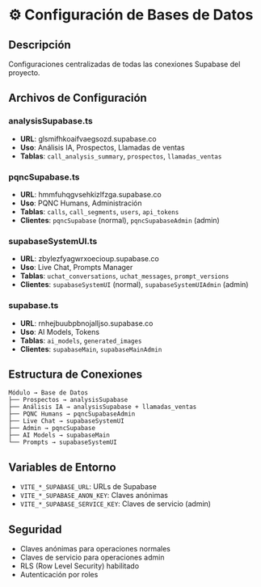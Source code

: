 # ⚙️ Configuración de Bases de Datos

## Descripción
Configuraciones centralizadas de todas las conexiones Supabase del proyecto.

## Archivos de Configuración

### analysisSupabase.ts
- **URL**: glsmifhkoaifvaegsozd.supabase.co
- **Uso**: Análisis IA, Prospectos, Llamadas de ventas
- **Tablas**: `call_analysis_summary`, `prospectos`, `llamadas_ventas`

### pqncSupabase.ts
- **URL**: hmmfuhqgvsehkizlfzga.supabase.co
- **Uso**: PQNC Humans, Administración
- **Tablas**: `calls`, `call_segments`, `users`, `api_tokens`
- **Clientes**: `pqncSupabase` (normal), `pqncSupabaseAdmin` (admin)

### supabaseSystemUI.ts
- **URL**: zbylezfyagwrxoecioup.supabase.co
- **Uso**: Live Chat, Prompts Manager
- **Tablas**: `uchat_conversations`, `uchat_messages`, `prompt_versions`
- **Clientes**: `supabaseSystemUI` (normal), `supabaseSystemUIAdmin` (admin)

### supabase.ts
- **URL**: rnhejbuubpbnojalljso.supabase.co
- **Uso**: AI Models, Tokens
- **Tablas**: `ai_models`, `generated_images`
- **Clientes**: `supabaseMain`, `supabaseMainAdmin`

## Estructura de Conexiones
```
Módulo → Base de Datos
├── Prospectos → analysisSupabase
├── Análisis IA → analysisSupabase + llamadas_ventas
├── PQNC Humans → pqncSupabaseAdmin
├── Live Chat → supabaseSystemUI
├── Admin → pqncSupabase
├── AI Models → supabaseMain
└── Prompts → supabaseSystemUI
```

## Variables de Entorno
- `VITE_*_SUPABASE_URL`: URLs de Supabase
- `VITE_*_SUPABASE_ANON_KEY`: Claves anónimas
- `VITE_*_SUPABASE_SERVICE_KEY`: Claves de servicio (admin)

## Seguridad
- Claves anónimas para operaciones normales
- Claves de servicio para operaciones admin
- RLS (Row Level Security) habilitado
- Autenticación por roles
